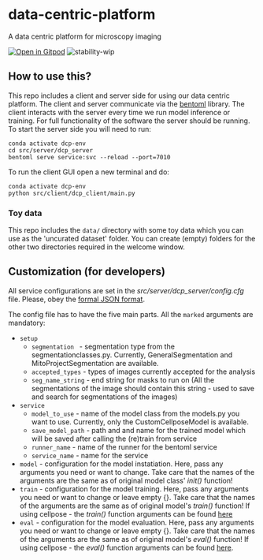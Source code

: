 # data-centric-platform
A data centric platform for microscopy imaging

[![Open in Gitpod](https://gitpod.io/button/open-in-gitpod.svg)](https://gitpod.io/#https://github.com/HelmholtzAI-Consultants-Munich/active-learning-platform)
![stability-wip](https://img.shields.io/badge/stability-work_in_progress-lightgrey.svg)



## How to use this?

This repo includes a client and server side for using our data centric platform. The client and server communicate via the [bentoml](https://www.bentoml.com/?gclid=Cj0KCQiApKagBhC1ARIsAFc7Mc6iqOLi2OcLtqMbGx1KrFjtLUEZ-bhnqlT2zWREE0x7JImhtNmKlFEaAvSSEALw_wcB) library. The client interacts with the server every time we run model inference or training. For full functionality of the software the server should be running. To start the server side you will need to run:

```
conda activate dcp-env
cd src/server/dcp_server
bentoml serve service:svc --reload --port=7010
```

To run the client GUI open a new terminal and do: 
```
conda activate dcp-env
python src/client/dcp_client/main.py
```

### Toy data
This repo includes the ```data/``` directory with some toy data which you can use as the 'uncurated dataset' folder. You can create (empty) folders for the other two directories required in the welcome window.

## Customization (for developers)

All service configurations are set in the _src/server/dcp_server/config.cfg_ file. Please, obey the [formal JSON format](https://www.json.org/json-en.html).

The config file has to have the five main parts. All the ```marked``` arguments are mandatory:

 - ``` setup ``` 
    - ```segmentation ``` - segmentation type from the segmentationclasses.py. Currently, GeneralSegmentation and MitoProjectSegmentation are available. 
    - ```accepted_types``` - types of images currently accepted for the analysis
    - ```seg_name_string``` - end string for masks to run on (All the segmentations of the image should contain this string - used to save and search for segmentations of the images)
- ```service```
    - ```model_to_use``` - name of the model class from the models.py you want to use. Currently, only the CustomCellposeModel is available. 
    - ```save_model_path``` - path and and name for the trained model which will be saved after calling the (re)train from service
    - ```runner_name``` -  name of the runner for the bentoml service 
    - ```service_name``` - name for the service
- ```model``` - configuration for the model instatiation. Here, pass any arguments you need or want to change. Take care that the names of the arguments are the same as of original model class' _init()_ function!
- ```train``` - configuration for the model training. Here, pass any arguments you need or want to change or leave empty {}. Take care that the names of the arguments are the same as of original model's _train()_ function! If using cellpose - the _train()_ function arguments can be found [here](https://cellpose.readthedocs.io/en/latest/api.html#id7)
- ```eval``` - configuration for the model evaluation. Here, pass any arguments you need or want to change or leave empty {}. Take care that the names of the arguments are the same as of original model's _eval()_ function! If using cellpose - the _eval()_ function arguments can be found [here](https://cellpose.readthedocs.io/en/latest/api.html#id3).

